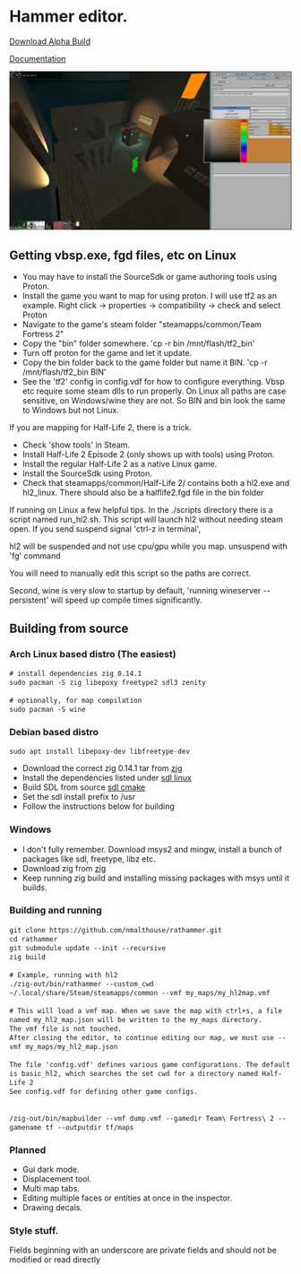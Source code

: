 # Hammer editor.
[Download Alpha Build](https://github.com/nmalthouse/rathammer/releases)

[Documentation](doc/start.md)


![Screenshot of the editor](doc/screen.jpg)

## Getting vbsp.exe, fgd files, etc on Linux
* You may have to install the SourceSdk or game authoring tools using Proton.
* Install the game you want to map for using proton. I will use tf2 as an example. Right click -> properties -> compatibility -> check and select Proton
* Navigate to the game's steam folder "steamapps/common/Team Fortress 2"
* Copy the "bin" folder somewhere. 'cp -r bin /mnt/flash/tf2_bin'
* Turn off proton for the game and let it update.
* Copy the bin folder back to the game folder but name it BIN. 'cp -r /mnt/flash/tf2_bin BIN'
* See the 'tf2' config in config.vdf for how to configure everything.
Vbsp etc require some steam dlls to run properly. On Linux all paths are case sensitive, on Windows/wine they are not. So BIN and bin look the same to Windows but not Linux.

If you are mapping for Half-Life 2, there is a trick.
* Check 'show tools' in Steam. 
* Install Half-Life 2 Episode 2 (only shows up with tools) using Proton.
* Install the regular Half-Life 2 as a native Linux game.
* Install the SourceSdk using Proton.
* Check that steamapps/common/Half-Life 2/ contains both a hl2.exe and hl2_linux. There should also be a halflife2.fgd file in the bin folder

If running on Linux a few helpful tips.
In the ./scripts directory there is a script named run_hl2.sh.
This script will launch hl2 without needing steam open. If you send suspend signal 'ctrl-z in terminal', 

hl2 will be suspended and not use cpu/gpu while you map. unsuspend with 'fg' command

You will need to manually edit this script so the paths are correct.

Second, wine is very slow to startup by default, 'running wineserver --persistent' will speed up compile times significantly.

## Building from source
### Arch Linux based distro (The easiest)
```
# install dependencies zig 0.14.1
sudo pacman -S zig libepoxy freetype2 sdl3 zenity

# optionally, for map compilation
sudo pacman -S wine
```

### Debian based distro 
```
sudo apt install libepoxy-dev libfreetype-dev
```
* Download the correct zig 0.14.1 tar from [zig](https://ziglang.org/download/)
* Install the dependencies listed under [sdl linux](https://github.com/libsdl-org/SDL/blob/main/docs/README-linux.md)
* Build SDL from source [sdl cmake](https://github.com/libsdl-org/SDL/blob/main/docs/INTRO-cmake.md)
* Set the sdl install prefix to /usr
* Follow the instructions below for building

### Windows
* I don't fully remember. Download msys2 and mingw, install a bunch of packages like sdl, freetype, libz etc.
* Download zig from [zig](https://ziglang.org/download/)
* Keep running zig build and installing missing packages with msys until it builds.

### Building and running
```
git clone https://github.com/nmalthouse/rathammer.git
cd rathammer
git submodule update --init --recursive
zig build

# Example, running with hl2
./zig-out/bin/rathammer --custom_cwd ~/.local/share/Steam/steamapps/common --vmf my_maps/my_hl2map.vmf

# This will load a vmf map. When we save the map with ctrl+s, a file named my_hl2_map.json will be written to the my_maps directory.
The vmf file is not touched.
After closing the editor, to continue editing our map, we must use --vmf my_maps/my_hl2_map.json

The file 'config.vdf' defines various game configurations. The default is basic_hl2, which searches the set cwd for a directory named Half-Life 2
See config.vdf for defining other game configs.


/zig-out/bin/mapbuilder --vmf dump.vmf --gamedir Team\ Fortress\ 2 --gamename tf --outputdir tf/maps
```

### Planned
* Gui dark mode.
* Displacement tool.
* Multi map tabs.
* Editing multiple faces or entities at once in the inspector.
* Drawing decals.


### Style stuff.
Fields beginning with an underscore are private fields and should not be modified or read directly
